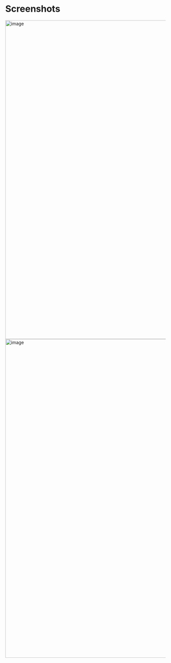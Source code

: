 # Screenshots

<img width="1000" alt="image" src="https://github.com/datvtp/coding-assignment-react/assets/51017791/7951b8b0-e79e-429f-b6eb-f4e4bf8f2e56">
<img width="1000" alt="image" src="https://github.com/datvtp/coding-assignment-react/assets/51017791/13d0ea73-3582-4568-afe4-7a5753276619">

